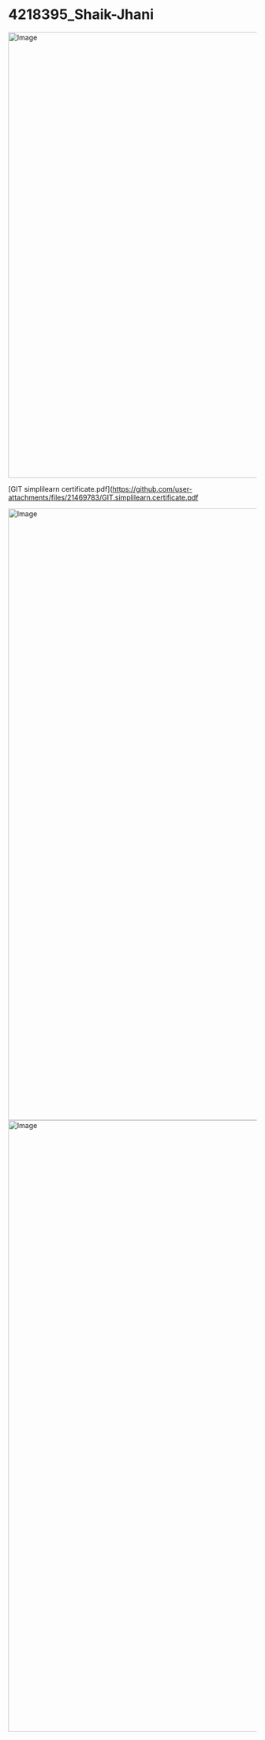 # 4218395\_Shaik-Jhani

<img width="1913" height="902" alt="Image" src="https://github.com/user-attachments/assets/1274f30b-c6a0-4fd3-99c8-af78203c2583" />

[GIT simplilearn certificate.pdf](https://github.com/user-attachments/files/21469783/GIT.simplilearn.certificate.pdf


<img width="1754" height="1238" alt="Image" src="https://github.com/user-attachments/assets/51fb547a-b501-45a2-b5da-7f93dd22bec6" />


<img width="1754" height="1238" alt="Image" src="https://github.com/user-attachments/assets/c06d6319-146e-4d53-80b3-6ceaaad7900f" />
